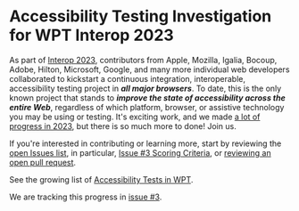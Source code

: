 # Accessibility Testing Investigation for WPT Interop 2023

As part of [Interop 2023](https://wpt.fyi/interop-2023), contributors from Apple, Mozilla, Igalia, Bocoup, Adobe, Hilton, Microsoft, Google, and many more individual web developers collaborated to kickstart a continuous integration, interoperable, accessibility testing project in _**all major browsers**_. To date, this is the only known project that stands to _**improve the state of accessibility across the entire Web**_, regardless of which platform, browser, or assistive technology you may be using or testing. It's exciting work, and we made [a lot of progress in 2023](https://github.com/web-platform-tests/interop-accessibility/issues/3), but there is so much more to done! Join us. 

If you're interested in contributing or learning more, start by reviewing the [open Issues list](https://github.com/web-platform-tests/interop-accessibility/issues), in particular, [Issue #3 Scoring Criteria](https://github.com/web-platform-tests/interop-accessibility/issues/3), or [reviewing an open pull request](https://github.com/search?q=repo%3Aweb-platform-tests%2Fwpt+is%3Aopen+label%3Awai-aria%2Caccname%2Chtml-aam%2Cgraphics-aria%2Cgraphics-aam%2Cgraphics-aria%2Cdpub-aam%2Cdpub-aria%2Csvg-aam%2Csvg-aria&type=pullrequests).

See the growing list of [Accessibility Tests in WPT](https://wpt.fyi/results/?label=master&label=experimental&aligned&q=label%3Aaccessibility).

We are tracking this progress in [issue #3](https://github.com/web-platform-tests/interop-accessibility/issues/3).
